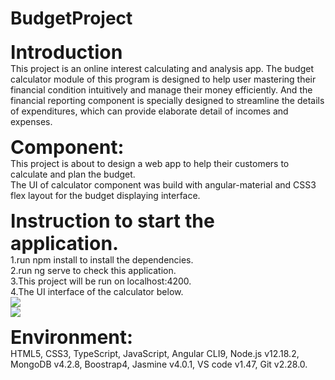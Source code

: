 # BudgetProject
<strong style="font-size:30px">Introduction</strong><br>
This project is an online interest calculating and analysis app. The budget calculator module of this program is designed to help user mastering their financial condition intuitively and manage their money efficiently. And the financial reporting component is specially designed to streamline the details of expenditures, which can provide elaborate detail of incomes and expenses. 

<strong style="font-size:30px">Component:</strong><br>
This project is about to design a web app to help their customers to calculate and plan the budget.<br/>
The UI of calculator component was build with angular-material and CSS3 flex layout for the budget displaying interface.

<strong style="font-size:30px">Instruction to start the application.</strong><br/>
1.run npm install to install the dependencies.<br/>
2.run ng serve to check this application.<br/>
3.This project will be run on localhost:4200.<br/>
4.The UI interface of the calculator below.<br/>
<image src="https://github.com/kaixiangjin95/BudgetProject/blob/master/budget-app/src/assets/Budget_App_Screenshot1.png"><br/>
<image src="https://github.com/kaixiangjin95/BudgetProject/blob/master/budget-app/src/assets/Budget_App_Screenshot3.png">
  
<strong style="font-size:30px">Environment:</strong><br/>
HTML5, CSS3, TypeScript, JavaScript, Angular CLI9, Node.js v12.18.2, MongoDB v4.2.8, Boostrap4, Jasmine v4.0.1, VS code v1.47, Git v2.28.0.
